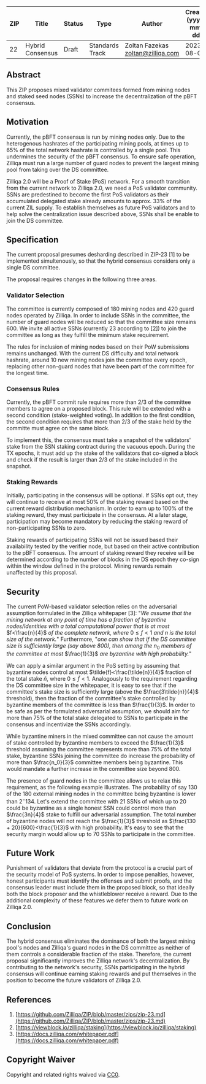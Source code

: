 |  ZIP | Title | Status| Type | Author | Created (yyyy-mm-dd) | Updated (yyyy-mm-dd)
|--|--|--|--| -- | -- | -- |
| 22  | Hybrid Consensus | Draft | Standards Track  | Zoltan Fazekas <zoltan@zilliqa.com> | 2023-08-04 | 2023-08-04


## Abstract

This ZIP proposes mixed validator commitees formed from mining nodes and staked seed nodes (SSNs) to increase the decentralization of the pBFT consensus.


## Motivation

Currently, the pBFT consensus is run by mining nodes only. Due to the heterogenous hashrates of the participating mining pools, at times up to 65% of the total network hashrate is controlled by a single pool. This undermines the security of the pBFT consensus. To ensure safe operation, Zilliqa must run a large number of guard nodes to prevent the largest mining pool from taking over the DS committee.

Zilliqa 2.0 will be a Proof of Stake (PoS) network. For a smooth transition from the current network to Zilliqa 2.0, we need a PoS validator community. SSNs are predestined to become the first PoS validators as their accumulated delegated stake already amounts to approx. 33% of the current ZIL supply. To establish themselves as future PoS validators and to help solve the centralization issue described above, SSNs shall be enable to join the DS committee.

## Specification

The current proposal presumes desharding described in ZIP-23 [1] to be implemented simultenously, so that the hybrid consensus considers only a single DS committee.

The proposal requires changes in the following three areas.

### Validator Selection

The committee is currently composed of 180 mining nodes and 420 guard nodes operated by Zilliqa. In order to include SSNs in the committee, the number of guard nodes will be reduced so that the committee size remains 600. We invite all active SSNs (currently 23 according to [2]) to join the committee as long as they fulfill the minimum stake requirement.

The rules for inclusion of mining nodes based on their PoW submissions remains unchanged. With the current DS difficulty and total network hashrate, around 10 new mining nodes join the committee every epoch, replacing other non-guard nodes that have been part of the committee for the longest time.

### Consensus Rules

Currently, the pBFT commit rule requires more than 2/3 of the committee members to agree on a proposed block. This rule will be extended with a second condition (stake-weighted voting). In addition to the first condition, the second condition requires that more than 2/3 of the stake held by the committe must agree on the same block.

To implement this, the consensus must take a snapshot of the validators' stake from the SSN staking contract during the vacuous epoch. During the TX epochs, it must add up the stake of the validators that co-signed a block and check if the result is larger than 2/3 of the stake included in the snapshot.

### Staking Rewards

Initially, participating in the consensus will be optional. If SSNs opt out, they will continue to receive at most 50% of the staking reward based on the current reward distribution mechanism. In order to earn up to 100% of the staking reward, they must participate in the consensus. At a later stage, participation may become mandatory by reducing the staking reward of non-participating SSNs to zero.

Staking rewards of participating SSNs will not be issued based their availability tested by the verifier node, but based on their active contribution to the pBFT consensus. The amount of staking reward they receive will be determined according to the number of blocks in the DS epoch they co-sign within the window defined in the protocol. Mining rewards remain unaffected by this proposal. 


## Security

The current PoW-based validator selection relies on the adversarial assumption formulated in the Zilliqa whitepaper [3]: "*We assume that the mining network at any point of time has a fraction of byzantine nodes/identities with a total computational power that is at most* $f<\frac{n}{4}$ *of the complete network, where* $0 ≤ f < 1$ *and* $n$ *is the total size of the network.*" Furthermore, "*one can show that if the DS committee size is sufficiently large (say above 800), then among the* $n_0$ *members of the committee at most* $\frac{1}{3}$ *are byzantine with high probability.*"

We can apply a similar argument in the PoS setting by assuming that byzantine nodes control at most $\tilde{f}<\frac{\tilde{n}}{4}$ fraction of the total stake $\tilde{n}$, where $0 ≤ \tilde{f} < 1$. Analogously to the requirement regarding the DS committee size in the whitepaper, it is easy to see that if the committee's stake size is sufficiently large (above the $\frac{3\tilde{n}}{4}$ threshold), then the fraction of the committee's stake controlled by byzantine members of the committee is less than $\frac{1}{3}$. In order to be safe as per the formulated adversarial assumption, we should aim for more than 75% of the total stake delegated to SSNs to participate in the consensus and incentivize the SSNs accordingly.

While byzantine miners in the mixed committee can not cause the amount of stake controlled by byzantine members to exceed the $\frac{1}{3}$ threshold assuming the committee represents more than 75% of the total stake, byzantine SSNs joining the committee do increase the probability of more than $\frac{n_0}{3}$ committee members being byzantine. This would mandate a further increase in the committee size beyond 800.

The presence of guard nodes in the committee allows us to relax this requirement, as the following example illustrates. The probability of say 130 of the 180 external mining nodes in the committee being byzantine is lower than $2^-134$. Let's extend the committee with 21 SSNs of which up to 20 could be byzantine as a single honest SSN could control more than $\frac{3n}{4}$ stake to fulfill our adversarial assumption. The total number of byzantine nodes will not reach the $\frac{1}{3}$ threshold as $\frac{130 + 20}{600}<\frac{1}{3}$ with high probability. It's easy to see that the security margin would allow up to 70 SSNs to participate in the committee.


## Future Work

Punishment of validators that deviate from the protocol is a crucial part of the security model of PoS systems. In order to impose penalties, however, honest participants must identify the offenses and submit proofs, and the consensus leader must include them in the proposed block, so that ideally both the block proposer and the whistleblower receive a reward. Due to the additional complexity of these features we defer them to future work on Zilliqa 2.0.


## Conclusion

The hybrid consensus eliminates the dominance of both the largest mining pool's nodes and Zilliqa's guard nodes in the DS committee as neither of them controls a considerable fraction of the stake. Therefore, the current proposal significantly improves the Zilliqa network's decentralization. By contributing to the network's security, SSNs participating in the hybrid consensus will continue earning staking rewards and put themselves in the position to become the future validators of Zilliqa 2.0.


## References

1. [https://github.com/Zilliqa/ZIP/blob/master/zips/zip-23.md](https://github.com/Zilliqa/ZIP/blob/master/zips/zip-23.md) 
1. [https://viewblock.io/zilliqa/staking](https://viewblock.io/zilliqa/staking)
1. [https://docs.zilliqa.com/whitepaper.pdf](https://docs.zilliqa.com/whitepaper.pdf)

## Copyright Waiver

Copyright and related rights waived via [CC0](https://creativecommons.org/publicdomain/zero/1.0/).

